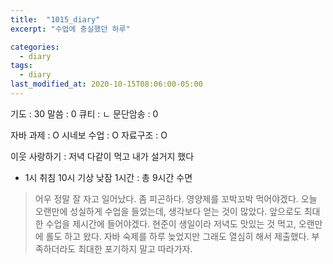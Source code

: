 ```yaml
---
title:  "1015_diary"
excerpt: "수업에 충실했던 하루"

categories:
  - diary
tags:
  - diary
last_modified_at: 2020-10-15T08:06:00-05:00
---
```


기도 : 30
말씀 : 0
큐티 : ㄴ
문단암송 : 0

자바 과제 : O
시네보 수업 : O
자료구조 : O


이웃 사랑하기 : 저녁 다같이 먹고 내가 설거지 했다

-  1시 취침 10시 기상 낮잠 1시간 : 총 9시간 수면

> 어우 정말 잘 자고 일어났다. 좀 피곤하다. 영양제를 꼬박꼬박 먹어야겠다. 오늘 오랜만에 성실하게 수업을 들었는데, 생각보다 얻는 것이 많았다. 앞으로도 최대한 수업을 제시간에 들어야겠다. 현준이 생일이라 저녁도 맛있는 것 먹고, 오랜만에 롤도 하고 왔다. 자바 숙제를 하루 늦었지만 그래도 열심히 해서 제출했다. 부족하더라도 최대한 포기하지 말고 따라가자.